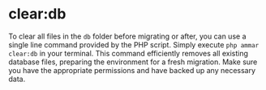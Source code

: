 # clear:db

To clear all files in the `db` folder before migrating or after, you can use a single line command provided by the PHP script. Simply execute `php ammar clear:db` in your terminal. This command efficiently removes all existing database files, preparing the environment for a fresh migration. Make sure you have the appropriate permissions and have backed up any necessary data.
